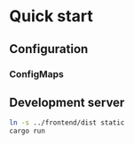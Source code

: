 # Quick start

## Configuration

### ConfigMaps

## Development server

```bash
ln -s ../frontend/dist static
cargo run
```